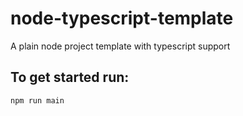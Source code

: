 # node-typescript-template
A plain node project template with typescript support

## To get started run:
    npm run main

